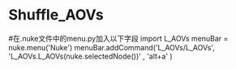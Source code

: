 # Shuffle_AOVs
#在.nuke文件中的menu.py加入以下字段
import L_AOVs
menuBar = nuke.menu('Nuke')
menuBar.addCommand('L_AOVs/L_AOVs', 'L_AOVs.L_AOVs(nuke.selectedNode())' , 'alt+a' )
